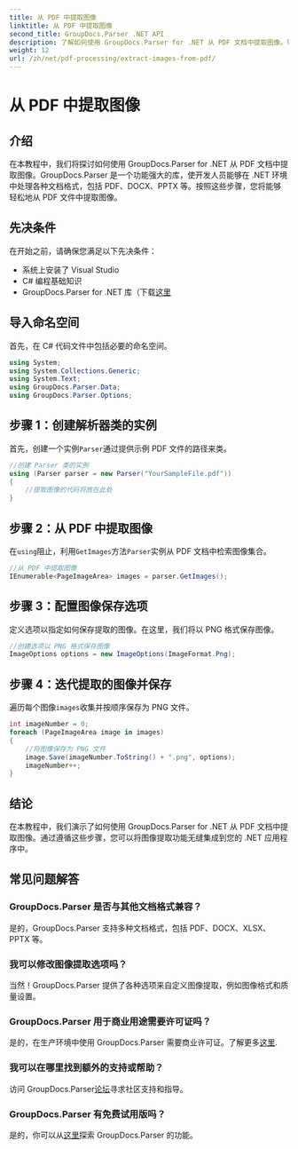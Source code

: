 ```yaml
---
title: 从 PDF 中提取图像
linktitle: 从 PDF 中提取图像
second_title: GroupDocs.Parser .NET API
description: 了解如何使用 GroupDocs.Parser for .NET 从 PDF 文档中提取图像。带有代码示例的分步指南。
weight: 12
url: /zh/net/pdf-processing/extract-images-from-pdf/
---
```


# 从 PDF 中提取图像

## 介绍
在本教程中，我们将探讨如何使用 GroupDocs.Parser for .NET 从 PDF 文档中提取图像。GroupDocs.Parser 是一个功能强大的库，使开发人员能够在 .NET 环境中处理各种文档格式，包括 PDF、DOCX、PPTX 等。按照这些步骤，您将能够轻松地从 PDF 文件中提取图像。
## 先决条件
在开始之前，请确保您满足以下先决条件：
- 系统上安装了 Visual Studio
- C# 编程基础知识
-  GroupDocs.Parser for .NET 库（下载[这里](https://releases.groupdocs.com/parser/net/）)

## 导入命名空间
首先，在 C# 代码文件中包括必要的命名空间。
```csharp
using System;
using System.Collections.Generic;
using System.Text;
using GroupDocs.Parser.Data;
using GroupDocs.Parser.Options;
```
## 步骤 1：创建解析器类的实例
首先，创建一个实例`Parser`通过提供示例 PDF 文件的路径来类。
```csharp
//创建 Parser 类的实例
using (Parser parser = new Parser("YourSampleFile.pdf"))
{
    //提取图像的代码将放在此处
}
```
## 步骤 2：从 PDF 中提取图像
在`using`阻止，利用`GetImages`方法`Parser`实例从 PDF 文档中检索图像集合。
```csharp
//从 PDF 中提取图像
IEnumerable<PageImageArea> images = parser.GetImages();
```
## 步骤 3：配置图像保存选项
定义选项以指定如何保存提取的图像。在这里，我们将以 PNG 格式保存图像。
```csharp
//创建选项以 PNG 格式保存图像
ImageOptions options = new ImageOptions(ImageFormat.Png);
```
## 步骤 4：迭代提取的图像并保存
遍历每个图像`images`收集并按顺序保存为 PNG 文件。
```csharp
int imageNumber = 0;
foreach (PageImageArea image in images)
{
    //将图像保存为 PNG 文件
    image.Save(imageNumber.ToString() + ".png", options);
    imageNumber++;
}
```

## 结论
在本教程中，我们演示了如何使用 GroupDocs.Parser for .NET 从 PDF 文档中提取图像。通过遵循这些步骤，您可以将图像提取功能无缝集成到您的 .NET 应用程序中。

## 常见问题解答
### GroupDocs.Parser 是否与其他文档格式兼容？
是的，GroupDocs.Parser 支持多种文档格式，包括 PDF、DOCX、XLSX、PPTX 等。
### 我可以修改图像提取选项吗？
当然！GroupDocs.Parser 提供了各种选项来自定义图像提取，例如图像格式和质量设置。
### GroupDocs.Parser 用于商业用途需要许可证吗？
是的，在生产环境中使用 GroupDocs.Parser 需要商业许可证。了解更多[这里](https://purchase.groupdocs.com/buy).
### 我可以在哪里找到额外的支持或帮助？
访问 GroupDocs.Parser[论坛](https://forum.groupdocs.com/c/parser/17)寻求社区支持和指导。
### GroupDocs.Parser 有免费试用版吗？
是的，你可以从[这里](https://releases.groupdocs.com/)探索 GroupDocs.Parser 的功能。